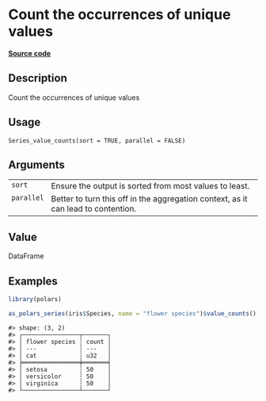 

# Count the occurrences of unique values

[**Source code**](https://github.com/pola-rs/r-polars/tree/8dac37e8bf89bcd080a13d0ed20dd1dc2bee615f/R/series__series.R#L587)

## Description

Count the occurrences of unique values

## Usage

<pre><code class='language-R'>Series_value_counts(sort = TRUE, parallel = FALSE)
</code></pre>

## Arguments

<table>
<tr>
<td style="white-space: nowrap; font-family: monospace; vertical-align: top">
<code id="sort">sort</code>
</td>
<td>
Ensure the output is sorted from most values to least.
</td>
</tr>
<tr>
<td style="white-space: nowrap; font-family: monospace; vertical-align: top">
<code id="parallel">parallel</code>
</td>
<td>
Better to turn this off in the aggregation context, as it can lead to
contention.
</td>
</tr>
</table>

## Value

DataFrame

## Examples

``` r
library(polars)

as_polars_series(iris$Species, name = "flower species")$value_counts()
```

    #> shape: (3, 2)
    #> ┌────────────────┬───────┐
    #> │ flower species ┆ count │
    #> │ ---            ┆ ---   │
    #> │ cat            ┆ u32   │
    #> ╞════════════════╪═══════╡
    #> │ setosa         ┆ 50    │
    #> │ versicolor     ┆ 50    │
    #> │ virginica      ┆ 50    │
    #> └────────────────┴───────┘
